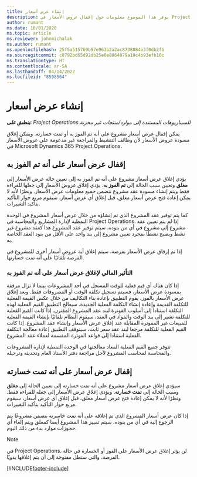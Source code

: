 ```yaml
---
title: إنشاء عرض أسعار
description: يوفر هذا الموضوع معلومات حول إقفال عروض الأسعار في Project Operations.
author: rumant
ms.date: 10/01/2020
ms.topic: article
ms.reviewer: johnmichalak
ms.author: rumant
ms.openlocfilehash: 25f5a515769b97e963b2a2ac8738884b3f0db2fb
ms.sourcegitcommit: c0792bd65d92db25e0e8864879a19c4b93efb10c
ms.translationtype: HT
ms.contentlocale: ar-SA
ms.lasthandoff: 04/14/2022
ms.locfileid: "8598564"
---
```

# <a name="close-a-quote"></a>إنشاء عرض أسعار

_**ينطبق على:** Project Operations للسيناريوهات المستندة إلى موارد/منتجات غير مخزنة‬_

يمكن إقفال عرض أسعار مشروع على أنه تم الفوز به أو تمت خسارته. ويمكن إغلاق مسودة عروض الأسعار لأن وظائف التنشيط والمراجعة غير مدعومة على عروض الأسعار في Microsoft Dynamics 365 Project Operations.

## <a name="close-a-quote-as-won"></a>إقفال عرض أسعار على أنه تم الفوز به

يؤدي إغلاق عرض أسعار مشروع على أنه تم الفوز به إلى تعيين حالة عرض الأسعار إلى **مغلق** وتعيين سبب الحالة إلى **تم الفوز به**. يؤدي إغلاق عروض الأسعار إلى جعلها للقراءة فقط ويتم إنشاء مسودة عقد مشروع تتضمن جميع معلومات عرض الأسعار. ونظرًا لأنه لا يمكن إعادة فتح عرض أسعار مغلق، قبل إغلاق أي عرض أسعار، سيقوم مربع حوار التأكيد بتأكيد التغييرات.

كما يتم توفير عقد المشروع الذي تم إنشاؤه من خلال عرض أسعار المشروع في الوحدة النمطية لإدارة المشاريع والمحاسبة في Project Operations. إذا لم يتم تعيين عقد مشروع إلى مشروع في أي من بنوده، سيتم توفير عقد المشروع هذا كعقد مشروع غير نشط ويصبح نشطًا بمجرد تعيين مشروع إلى بند واحد على الأقل من بنود العقد الخاصة به.

إذا تم إرفاق عرض الأسعار بفرصة، سيتم إغلاق أية عروض أسعار أخرى للمشروع في الفرصة تلقائيًا على أنه تمت خسارتها.

### <a name="financial-impact-of-closing-a-quote-as-won"></a>التأثير المالي لإغلاق عرض أسعار على أنه تم الفوز به

إذا كان هناك أي قيم فعلية للوقت المسجل في أحد المشروعات بينما لا تزال مرفقة بمسودة عرض الأسعار، فسيتم تسجيل تكلفة الوقت أو المصروفات فقط. وبعد إغلاق عرض الأسعار بالفوز، يقوم التطبيق بإعادة بناء التكاليف من خلال عكس القيمة الفعلية للتكلفة القديمة وإعادة إنشاء التكلفة الفعلية الجديدة. سيعالج التطبيق القيم الفعلية لهذه التكلفة استنادا إلى أسلوب الفوترة لبند عقد المشروع المقترن. إذا كانت القيم الفعلية للتكلفة تشير إلى بند الوقت والمواد في العقد، سيقوم النظام تلقائيًا بإنشاء القيمة الفعلية للمبيعات غير المفوترة المقابلة عند إغلاق عرض الأسعار وإنشاء عقد المشروع. إذا كانت القيم الفعلية للتكلفة مرجعا لبند عقد سعر ثابت، سيتوقف التطبيق إعادة معالجة التكلفة الفعلية استنادا إلى قواعد الفوترة المقسمة لعملاء عقد المشروع.

تتوفر جميع القيم الفعلية المعاد معالجتها في الوحدة النمطية لإدارة المشروعات والمحاسبة لمحاسب المشروع لأجل مراجعة دفتر الأستاذ العام وتحديثه وترحيله. 

## <a name="close-a-quote-as-lost"></a>إقفال عرض أسعار على أنه تمت خسارته

سيؤدي إغلاق عرض أسعار مشروع على أنه تمت خسارته إلى تعيين الحالة إلى **مغلق** وسبب الحالة إلى **تمت خسارته**. ويؤدي إغلاق عرض الأسعار إلى جعله للقراءة فقط. ونظرًا لأنه لا يمكن إعادة فتح عرض أسعار مغلق، قبل إغلاق أي عرض أسعار، سيقوم مربع حوار التأكيد بتأكيد التغييرات.

إذا كان عرض أسعار المشروع الذي تم إغلاقه على أنه تمت خاسرته يتضمن مشروعًا يتم الرجوع إليه في أي من بنوده، سيتم تمييز هذا المشروع أيضا كمغلق ويتم إلغاء أي حجوزات موارد بدء من ذلك اليوم.

> [!NOTE]
> في Project Operations، لن يؤثر إغلاق عرض الأسعار على الفوز أو الخسارة في حالة الفرصة، والتي ستظل مفتوحة إلى أن يتم إغلاقها يدويًا.


[!INCLUDE[footer-include](../includes/footer-banner.md)]